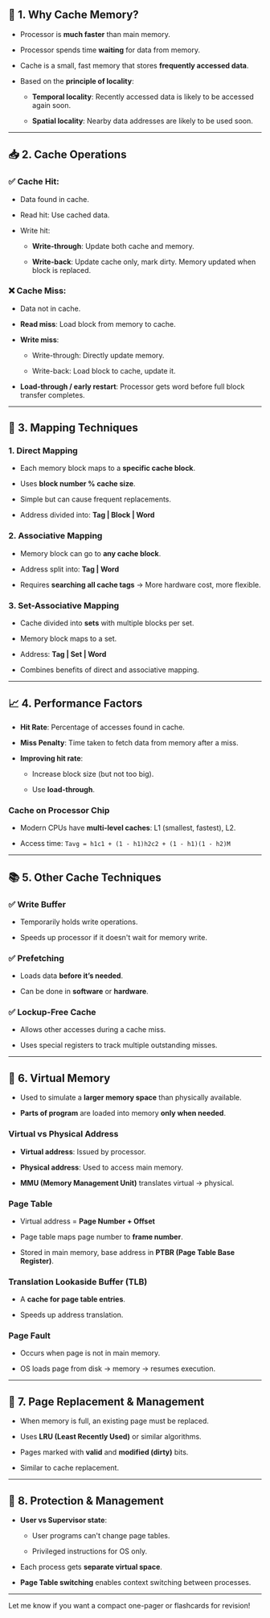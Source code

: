 
## 🚀 1. **Why Cache Memory?**

- Processor is **much faster** than main memory.
    
- Processor spends time **waiting** for data from memory.
    
- Cache is a small, fast memory that stores **frequently accessed data**.
    
- Based on the **principle of locality**:
    
    - **Temporal locality**: Recently accessed data is likely to be accessed again soon.
        
    - **Spatial locality**: Nearby data addresses are likely to be used soon.
        

---

## 📥 2. **Cache Operations**

### ✅ Cache Hit:

- Data found in cache.
    
- Read hit: Use cached data.
    
- Write hit:
    
    - **Write-through**: Update both cache and memory.
        
    - **Write-back**: Update cache only, mark dirty. Memory updated when block is replaced.
        

### ❌ Cache Miss:

- Data not in cache.
    
- **Read miss**: Load block from memory to cache.
    
- **Write miss**:
    
    - Write-through: Directly update memory.
        
    - Write-back: Load block to cache, update it.
        
- **Load-through / early restart**: Processor gets word before full block transfer completes.
    

---

## 🧭 3. **Mapping Techniques**

### 1. **Direct Mapping**

- Each memory block maps to a **specific cache block**.
    
- Uses **block number % cache size**.
    
- Simple but can cause frequent replacements.
    
- Address divided into: **Tag | Block | Word**
    

### 2. **Associative Mapping**

- Memory block can go to **any cache block**.
    
- Address split into: **Tag | Word**
    
- Requires **searching all cache tags** → More hardware cost, more flexible.
    

### 3. **Set-Associative Mapping**

- Cache divided into **sets** with multiple blocks per set.
    
- Memory block maps to a set.
    
- Address: **Tag | Set | Word**
    
- Combines benefits of direct and associative mapping.
    

---

## 📈 4. **Performance Factors**

- **Hit Rate**: Percentage of accesses found in cache.
    
- **Miss Penalty**: Time taken to fetch data from memory after a miss.
    
- **Improving hit rate**:
    
    - Increase block size (but not too big).
        
    - Use **load-through**.
        

### Cache on Processor Chip

- Modern CPUs have **multi-level caches**: L1 (smallest, fastest), L2.
    
- Access time: `Tavg = h1c1 + (1 - h1)h2c2 + (1 - h1)(1 - h2)M`
    

---

## 📚 5. **Other Cache Techniques**

### ✅ **Write Buffer**

- Temporarily holds write operations.
    
- Speeds up processor if it doesn't wait for memory write.
    

### ✅ **Prefetching**

- Loads data **before it’s needed**.
    
- Can be done in **software** or **hardware**.
    

### ✅ **Lockup-Free Cache**

- Allows other accesses during a cache miss.
    
- Uses special registers to track multiple outstanding misses.
    

---

## 💾 6. **Virtual Memory**

- Used to simulate a **larger memory space** than physically available.
    
- **Parts of program** are loaded into memory **only when needed**.
    

### Virtual vs Physical Address

- **Virtual address**: Issued by processor.
    
- **Physical address**: Used to access main memory.
    
- **MMU (Memory Management Unit)** translates virtual → physical.
    

### Page Table

- Virtual address = **Page Number + Offset**
    
- Page table maps page number to **frame number**.
    
- Stored in main memory, base address in **PTBR (Page Table Base Register)**.
    

### Translation Lookaside Buffer (TLB)

- A **cache for page table entries**.
    
- Speeds up address translation.
    

### Page Fault

- Occurs when page is not in main memory.
    
- OS loads page from disk → memory → resumes execution.
    

---

## 🔁 7. **Page Replacement & Management**

- When memory is full, an existing page must be replaced.
    
- Uses **LRU (Least Recently Used)** or similar algorithms.
    
- Pages marked with **valid** and **modified (dirty)** bits.
    
- Similar to cache replacement.
    

---

## 🔐 8. **Protection & Management**

- **User vs Supervisor state**:
    
    - User programs can't change page tables.
        
    - Privileged instructions for OS only.
        
- Each process gets **separate virtual space**.
    
- **Page Table switching** enables context switching between processes.
    

---

Let me know if you want a compact one-pager or flashcards for revision!